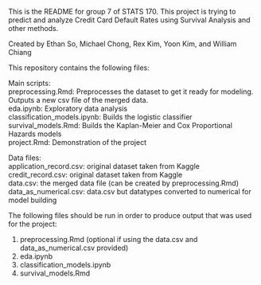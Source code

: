 This is the README for group 7 of STATS 170. This project is trying to predict and analyze Credit Card Default Rates using Survival Analysis and other methods.

Created by Ethan So, Michael Chong, Rex Kim, Yoon Kim, and William Chiang

This repository contains the following files:

Main scripts:  
preprocessing.Rmd:  Preprocesses the dataset to get it ready for modeling. Outputs a new csv file of the merged data.  
eda.ipynb:  Exploratory data analysis  
classification_models.ipynb:  Builds the logistic classifier  
survival_models.Rmd:  Builds the Kaplan-Meier and Cox Proportional Hazards models  
project.Rmd:  Demonstration of the project  

Data files:  
application_record.csv:  original dataset taken from Kaggle  
credit_record.csv:  original dataset taken from Kaggle  
data.csv:  the merged data file (can be created by preprocessing.Rmd)  
data_as_numerical.csv:  data.csv but datatypes converted to numerical for model building  

The following files should be run in order to produce output that was used for the project:
1. preprocessing.Rmd (optional if using the data.csv and data_as_numerical.csv provided)  
2. eda.ipynb
3. classification_models.ipynb
4. survival_models.Rmd
